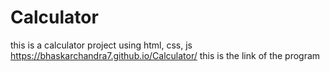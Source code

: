 # Calculator
this is a calculator project using html, css, js
https://bhaskarchandra7.github.io/Calculator/ 
this is the link of the program
